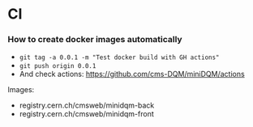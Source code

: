 # CI

### How to create docker images automatically

- `git tag -a 0.0.1 -m "Test docker build with GH actions"`
- `git push origin 0.0.1`
- And check actions: https://github.com/cms-DQM/miniDQM/actions


Images:
- registry.cern.ch/cmsweb/minidqm-back
- registry.cern.ch/cmsweb/minidqm-front
